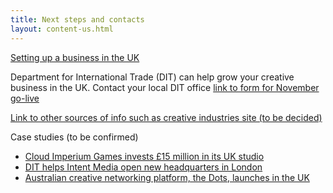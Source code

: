```yaml
---
title: Next steps and contacts
layout: content-us.html
---
```


[Setting up a business in the UK](/us/help-and-advise/)

Department for International Trade (DIT) can help grow your creative business in the UK. Contact your local DIT office [link to form for November go-live]()
 
[Link to other sources of info such as creative industries site (to be decided)]()

Case studies (to be confirmed)
-	[Cloud Imperium Games invests £15 million in its UK studio](https://www.gov.uk/government/case-studies/cloud-imperium-games-invests-15-million-in-its-uk-studio)
-	[DIT helps Intent Media open new headquarters in London](https://www.gov.uk/government/case-studies/ukti-helps-intent-media-open-new-headquarters-in-london)
-	[Australian creative networking platform, the Dots, launches in the UK](https://www.youtube.com/watch?v=tl8BHd1hhjc) 
